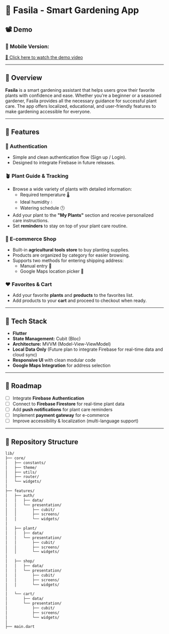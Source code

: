 # 🌿 Fasila - Smart Gardening App


## 📽️ Demo
### 📱 Mobile Version:
[🔗 Click here to watch the demo video](https://drive.google.com/file/d/1sU7QVmWZyRIJzjpO3UJnSe69zyKxZSbf/view?usp=sharing)

---

## 📱 Overview

**Fasila** is a smart gardening assistant that helps users grow their favorite plants with confidence and ease. Whether you're a beginner or a seasoned gardener, Fasila provides all the necessary guidance for successful plant care. The app offers localized, educational, and user-friendly features to make gardening accessible for everyone.

---

## 🌱 Features

### 🔐 Authentication
- Simple and clean authentication flow (Sign up / Login).
- Designed to integrate Firebase in future releases.

### 🪴 Plant Guide & Tracking
- Browse a wide variety of plants with detailed information:
  - Required temperature 🌡️
  - Ideal humidity 💧
  - Watering schedule 🕒
- Add your plant to the **"My Plants"** section and receive personalized care instructions.
- Set **reminders** to stay on top of your plant care routine.

### 🛒 E-commerce Shop
- Built-in **agricultural tools store** to buy planting supplies.
- Products are organized by category for easier browsing.
- Supports two methods for entering shipping address:
  - Manual entry 📝
  - Google Maps location picker 📍

### ❤️ Favorites & Cart
- Add your favorite **plants** and **products** to the favorites list.
- Add products to your **cart** and proceed to checkout when ready.

---

## 🧠 Tech Stack

- **Flutter**
- **State Management:** Cubit (Bloc)
- **Architecture:** MVVM (Model-View-ViewModel)
- **Local Data Only** (Future plan to integrate Firebase for real-time data and cloud sync)
- **Responsive UI** with clean modular code
- **Google Maps Integration** for address selection

---

## 🚧 Roadmap

- [ ] Integrate **Firebase Authentication**
- [ ] Connect to **Firebase Firestore** for real-time plant data
- [ ] Add **push notifications** for plant care reminders
- [ ] Implement **payment gateway** for e-commerce
- [ ] Improve accessibility & localization (multi-language support)

---

## 📂 Repository Structure
```bash
lib/
├── core/
│   ├── constants/
│   ├── theme/
│   ├── utils/
│   ├── router/
│   └── widgets/
│
├── features/
│   ├── auth/
│   │   ├── data/
│   │   └── presentation/
│   │       ├── cubit/
│   │       ├── screens/
│   │       └── widgets/
│
│   ├── plant/
│   │   ├── data/
│   │   └── presentation/
│   │       ├── cubit/
│   │       ├── screens/
│   │       └── widgets/
│
│   ├── shop/
│   │   ├── data/
│   │   └── presentation/
│   │       ├── cubit/
│   │       ├── screens/
│   │       └── widgets/
│
│   └── cart/
│       ├── data/
│       └── presentation/
│           ├── cubit/
│           ├── screens/
│           └── widgets/
│
├── main.dart
